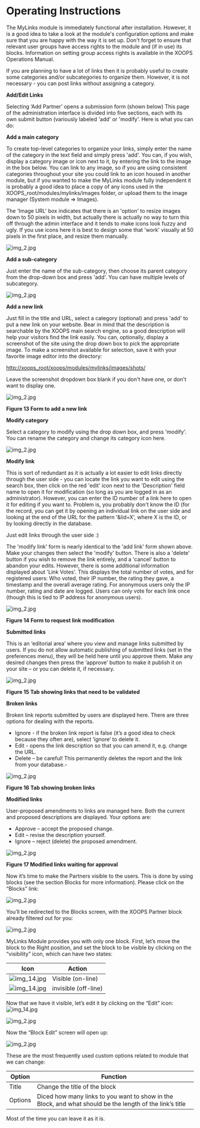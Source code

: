 # Operating Instructions

The MyLinks module is immediately functional after installation. However, it is a good idea to take a look at the module's configuration options and make sure that you are happy with the way it is set up. Don't forget to ensure that relevant user groups have access rights to the module and \(if in use\) its blocks. Information on setting group access rights is available in the XOOPS Operations Manual.

If you are planning to have a lot of links then it is probably useful to create some categories and/or subcategories to organize them. However, it is not necessary - you can post links without assigning a category.

**Add/Edit Links**

Selecting ‘Add Partner’ opens a submission form \(shown below\) This page of the administration interface is divided into five sections, each with its own submit button \(variously labeled 'add' or 'modify'. Here is what you can do:

**Add a main category**

To create top-level categories to organize your links, simply enter the name of the category in the text field and simply press 'add'. You can, if you wish, display a category image or icon next to it, by entering the link to the image in the box below. You can link to any image, so if you are using consistent categories throughout your site you could link to an icon housed in another module, but if you wanted to make the MyLinks module fully independent it is probably a good idea to place a copy of any icons used in the XOOPS\_root/modules/mylinks/images folder, or upload them to the image manager \(System module =&gt; Images\).

The 'Image URL' box indicates that there is an 'option' to resize images down to 50 pixels in width, but actually there is actually no way to turn this off through the admin interface and it tends to make icons look fuzzy and ugly. If you use icons here it is best to design some that 'work' visually at 50 pixels in the first place, and resize them manually.

![img\_2.jpg](.gitbook/assets/img_16.jpg)

**Add a sub-category**

Just enter the name of the sub-category, then choose its parent category from the drop-down box and press 'add'. You can have multiple levels of subcategory.

![img\_2.jpg](.gitbook/assets/img_17.jpg)

**Add a new link**

Just fill in the title and URL, select a category \(optional\) and press 'add' to put a new link on your website. Bear in mind that the description is searchable by the XOOPS main search engine, so a good description will help your visitors find the link easily. You can, optionally, display a screenshot of the site using the drop down box to pick the appropriate image. To make a screenshot available for selection, save it with your favorite image editor into the directory:

[http://xoops\_root/xoops/modules/mylinks/images/shots/](http://xoops_root/xoops/modules/mylinks/images/shots/)

Leave the screenshot dropdown box blank if you don't have one, or don't want to display one.

![img\_2.jpg](.gitbook/assets/img_18.jpg)

**Figure 13 Form to add a new link** 

**Modify category**

Select a category to modify using the drop down box, and press 'modify'. You can rename the category and change its category icon here.

![img\_2.jpg](.gitbook/assets/img_19.jpg)

**Modify link**

This is sort of redundant as it is actually a lot easier to edit links directly through the user side - you can locate the link you want to edit using the search box, then click on the red 'edit' icon next to the 'Description' field name to open it for modification \(so long as you are logged in as an administrator\). However, you can enter the ID number of a link here to open it for editing if you want to. Problem is, you probably don't know the ID \(for the record, you can get it by opening an individual link on the user side and looking at the end of the URL for the pattern '&lid=X', where X is the ID, or by looking directly in the database.

Just edit links through the user side :\)

The 'modify link' form is nearly identical to the 'add link' form shown above. Make your changes then select the 'modify' button. There is also a 'delete' button if you wish to remove the link entirely, and a 'cancel' button to abandon your edits. However, there is some additional information displayed about 'Link Votes'. This displays the total number of votes, and for registered users: Who voted, their IP number, the rating they gave, a timestamp and the overall average rating. For anonymous users only the IP number, rating and date are logged. Users can only vote for each link once \(though this is tied to IP address for anonymous users\).

![img\_2.jpg](.gitbook/assets/img_21.jpg)

**Figure 14 Form to request link modification**

**Submitted links**

This is an ‘editorial area’ where you view and manage links submitted by users. If you do not allow automatic publishing of submitted links \(set in the preferences menu\), they will be held here until you approve them. Make any desired changes then press the ‘approve’ button to make it publish it on your site – or you can delete it, if necessary.

![img\_2.jpg](.gitbook/assets/img_22.jpg)

**Figure 15 Tab showing links that need to be validated**

**Broken links**

Broken link reports submitted by users are displayed here. There are three options for dealing with the reports.

* Ignore - if the broken link report is false \(it’s a good idea to check because they often are\), select ‘ignore’ to delete it.
* Edit - opens the link description so that you can amend it, e.g. change the URL.
* Delete – be careful! This permanently deletes the report and the link from your database.-    

![img\_2.jpg](.gitbook/assets/img_23.jpg)

**Figure 16 Tab showing broken links**

**Modified links**

User-proposed amendments to links are managed here. Both the current and proposed descriptions are displayed. Your options are:

* Approve – accept the proposed change.
* Edit – revise the description yourself.
* Ignore – reject \(delete\) the proposed amendment.

![img\_2.jpg](.gitbook/assets/img_24.jpg)

**Figure 17 Modified links waiting for approval**

Now it’s time to make the Partners visible to the users. This is done by using blocks \(see the section Blocks for more information\). Please click on the “Blocks” link:

![img\_2.jpg](.gitbook/assets/img_25.jpg)

You’ll be redirected to the Blocks screen, with the XOOPS Partner block already filtered out for you:

![img\_2.jpg](.gitbook/assets/img_26.jpg)

MyLinks Module provides you with only one block. First, let’s move the block to the Right position, and set the block to be visible by clicking on the “visibility” icon, which can have two states:

| Icon | Action |
| --- | --- |
| ![img\_14.jpg](.gitbook/assets/img_27.jpg) | Visible \(on-line\) |
| ![img\_14.jpg](.gitbook/assets/img_28.jpg) | invisible \(off-line\) |

Now that we have it visible, let’s edit it by clicking on the “Edit” icon: ![img\_14.jpg](.gitbook/assets/img_20.jpg)

![img\_2.jpg](.gitbook/assets/img_29.jpg)

Now the “Block Edit” screen will open up:

![img\_2.jpg](.gitbook/assets/img_30.jpg)

These are the most frequently used custom options related to module that we can change:

| Option | Function |
| --- | --- |
| Title | Change the title of the block |
| Options | Diced how many links to you want to show in the Block, and what should be the length of the link’s title |

Most of the time you can leave it as it is.

